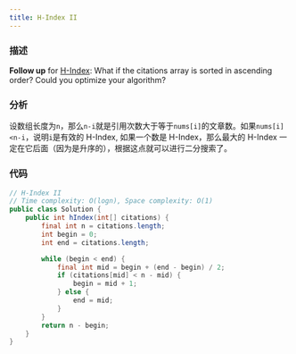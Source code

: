 ```yaml
---
title: H-Index II
---
```


### 描述

**Follow up** for [H-Index](../sorting/counting-sort/h-index.md): What if the citations array is sorted in ascending order? Could you optimize your algorithm?

### 分析

设数组长度为`n`，那么`n-i`就是引用次数大于等于`nums[i]`的文章数。如果`nums[i]<n-i`，说明`i`是有效的 H-Index, 如果一个数是 H-Index，那么最大的 H-Index 一定在它后面（因为是升序的），根据这点就可以进行二分搜索了。

### 代码

```java
// H-Index II
// Time complexity: O(logn), Space complexity: O(1)
public class Solution {
    public int hIndex(int[] citations) {
        final int n = citations.length;
        int begin = 0;
        int end = citations.length;

        while (begin < end) {
            final int mid = begin + (end - begin) / 2;
            if (citations[mid] < n - mid) {
                begin = mid + 1;
            } else {
                end = mid;
            }
        }
        return n - begin;
    }
}
```
